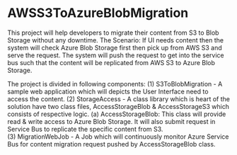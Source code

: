 # AWSS3ToAzureBlobMigration
This project will help developers to migrate their content from S3 to Blob Storage without any downtime.
The Scenario:
If UI needs content then the system will check Azure Blob Storage first then pick up from AWS S3 and serve the request. 
The system will push the request to get into the service bus such that the content will be replicated from AWS S3 to Azure Blob Storage. 

The project is divided in following components:
(1) S3ToBlobMigration - A sample web application which will depicts the User Interface need to access the content.
(2) StorageAccess - A class library which is heart of the solution have two class files, AccessStorageBlob & AccessStorageS3 which consists of respective logic.
  (a) AccessStorageBlob: This class will provide read & write access to Azure Blob Storage. It will also submit request in Service Bus to replicate the specific content from S3.  
(3) MigrationWebJob - A Job which will continuously monitor Azure Service Bus for content migration request pushed by AccessStorageBlob class.
